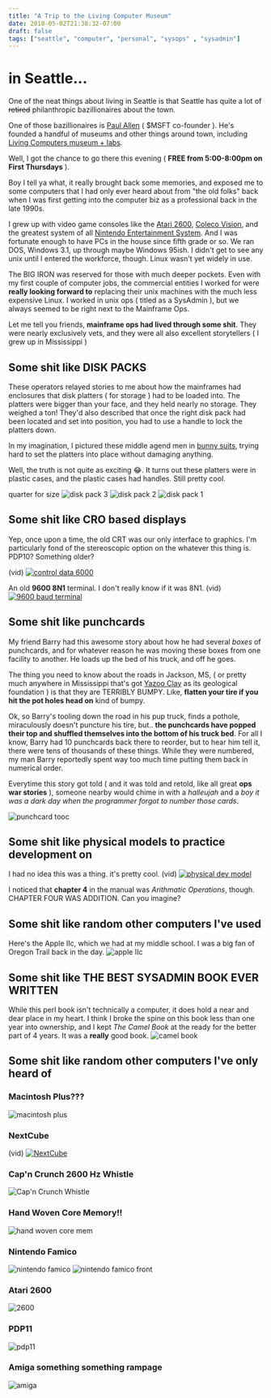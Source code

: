 ```yaml
---
title: "A Trip to the Living Computer Museum"
date: 2018-05-02T21:38:32-07:00
draft: false
tags: ["seattle", "computer", "personal", "sysops" , "sysadmin"]
---
```

# in Seattle... 
One of the neat things about living in Seattle is that Seattle has quite a lot of ~~retired~~ philanthropic bazillionaires about the town.

One of those bazillionaires is [Paul Allen](https://en.wikipedia.org/wiki/Paul_Allen) ( $MSFT co-founder ). He's founded a handful of museums and other things around town, including [Living Computers museum + labs](https://livingcomputers.org/).

Well, I got the chance to go there this evening ( **FREE from 5:00-8:00pm on First Thursdays** ).

Boy I tell ya what, it really brought back some memories, and exposed me to some computers that I had only ever heard about from "the old folks" back when I was first getting into the computer biz as a professional back in the late 1990s.

I grew up with video game consoles like the [Atari 2600](https://en.wikipedia.org/wiki/Atari_2600), [Coleco Vision](https://en.wikipedia.org/wiki/ColecoVision), and the greatest system of all [Nintendo Entertainment System](https://en.wikipedia.org/wiki/Nintendo_Entertainment_System). And I was fortunate enough to have PCs in the house since fifth grade or so. We ran DOS, Windows 3.1, up through maybe Windows 95ish. I didn't get to see any unix until I entered the workforce, though. Linux wasn't yet widely in use.

The BIG IRON was reserved for those with much deeper pockets. Even with my first couple of computer jobs, the commercial entities I worked for were **really looking forward to** replacing their unix machines with the much less expensive Linux. I worked in unix ops ( titled as a SysAdmin ), but we always seemed to be right next to the Mainframe Ops.

Let me tell you friends, **mainframe ops had lived through some shit**. They were nearly exclusively vets, and they were all also excellent storytellers ( I grew up in Mississippi )

## Some shit like **DISK PACKS**
These operators relayed stories to me about how the mainframes had enclosures that disk platters ( for storage ) had to be loaded into. The platters were bigger than your face, and they held nearly no storage. They weighed a ton! They'd also described that once the right disk pack had been located and set into position, you had to use a handle to lock the platters down. 

In my imagination, I pictured these middle agend men in [bunny suits](https://en.wikipedia.org/wiki/Cleanroom_suit), trying hard to set the platters into place without damaging anything.

Well, the truth is not quite as exciting 😂. It turns out these platters were in plastic cases, and the plastic cases had handles. Still pretty cool. 


quarter for size
![disk pack 3](https://images.theoppositeof.cool/2018-05-03/disk_pack_3.jpg)
![disk pack 2](https://images.theoppositeof.cool/2018-05-03/disk_pack_2.jpg)
![disk pack 1](https://images.theoppositeof.cool/2018-05-03/disk_pack_1.jpg)


## Some shit like **CRO** based displays
Yep, once upon a time, the old CRT was our only interface to graphics. I'm particularly fond of the stereoscopic option on the whatever this thing is. PDP10? Something older?

(vid)
[![control data 6000](https://images.theoppositeof.cool/2018-05-03/control_6k.png)](https://images.theoppositeof.cool/2018-05-03/control_data_6k.mp4)

An old **9600 8N1** terminal. I don't really know if it was 8N1. (vid)
[![9600 baud terminal](https://images.theoppositeof.cool/2018-05-03/9600_8n1.png)](https://images.theoppositeof.cool/2018-05-03/9600_baud_terminal.mp4)

## Some shit like **punchcards**
My friend Barry had this awesome story about how he had several _boxes_ of punchcards, and for whatever reason he was moving these boxes from one facility to another. He loads up the bed of his truck, and off he goes. 

The thing you need to know about the roads in Jackson, MS, ( or pretty much anywhere in Mississippi that's got [Yazoo Clay](https://en.wikipedia.org/wiki/Yazoo_Clay) as its geological foundation ) is that they are TERRIBLY BUMPY. Like, **flatten your tire if you hit the pot holes head on** kind of bumpy. 

Ok, so Barry's tooling down the road in his pup truck, finds a pothole, miraculously doesn't puncture his tire, but.. **the punchcards have popped their top and shuffled themselves into the bottom of his truck bed**.  For all I know, Barry had 10 punchcards back there to reorder, but to hear him tell it, there were tens of thousands of these things. While they were numbered, my man Barry reportedly spent way too much time putting them back in numerical order. 

Everytime this story got told ( and it was told and retold, like all great **ops war stories** ), someone nearby would chime in with a *halleujah* and a *boy it was a dark day when the programmer forgot to number those cards*. 

![punchcard tooc](https://images.theoppositeof.cool/2018-05-03/punchcard_1.jpg)

## Some shit like **physical models to practice development on**
I had no idea this was a thing. it's pretty cool. (vid)
[![physical dev model](https://images.theoppositeof.cool/2018-05-03/physical_dev.png)](https://images.theoppositeof.cool/2018-05-03/physical_dev.mp4)


I noticed that **chapter 4** in the manual was _Arithmatic Operations_, though. CHAPTER FOUR WAS ADDITION. Can you imagine? 

## Some shit like **random other computers I've used**
Here's the Apple IIc, which we had at my middle school. I was a big fan of Oregon Trail back in the day.
![apple IIc](https://images.theoppositeof.cool/2018-05-03/apple_2c.jpg)


## Some shit like **THE BEST SYSADMIN BOOK EVER WRITTEN**
While this perl book isn't technically a computer, it does hold a near and dear place in my heart. I think I broke the spine on this book less than one year into ownership, and I kept _The Camel Book_ at the ready for the better part of 4 years. It was a **really** good book. 
![camel book](https://images.theoppositeof.cool/2018-05-03/camel_book.jpg)

## Some shit like **random other computers I've only heard of**

### Macintosh Plus???
![macintosh plus](https://images.theoppositeof.cool/2018-05-03/macintosh_plus.jpg)

### NextCube
(vid)
[![NextCube](https://images.theoppositeof.cool/2018-05-03/next_cap.png)](https://images.theoppositeof.cool/2018-05-03/crt_scanningnext.mp4)

### Cap'n Crunch 2600 Hz Whistle
![Cap'n Crunch Whistle](https://images.theoppositeof.cool/2018-05-03/capncrunch_1.jpg)

### Hand Woven Core Memory!!
![hand woven core mem](https://images.theoppositeof.cool/2018-05-03/hand_woven_core_memory.jpg)

### Nintendo Famico
![nintendo famico](https://images.theoppositeof.cool/2018-05-03/nintendo_famico.jpg)
![nintendo famico front](https://images.theoppositeof.cool/2018-05-03/nintendo_famico_front.jpg)

### Atari 2600
![2600](https://images.theoppositeof.cool/2018-05-03/atari_2600.jpg)

### PDP11
![pdp11](https://images.theoppositeof.cool/2018-05-03/pdp11.jpg)

### Amiga something something **rampage**
![amiga](https://images.theoppositeof.cool/2018-05-03/amiga_rampage_1.jpg)


